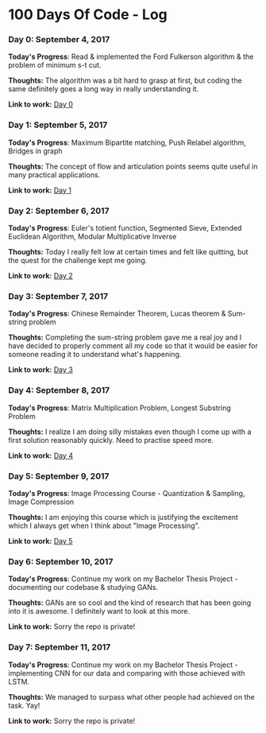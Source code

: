 # 100 Days Of Code - Log

### Day 0: September 4, 2017

**Today's Progress**: Read & implemented the Ford Fulkerson algorithm & the problem of minimum s-t cut.

**Thoughts:** The algorithm was a bit hard to grasp at first, but coding the same definitely goes a long way in really understanding it.

**Link to work:** [Day 0](https://github.com/dalmia/100-days-of-code/tree/master/Day%200)

### Day 1: September 5, 2017

**Today's Progress**: Maximum Bipartite matching, Push Relabel algorithm, Bridges in graph

**Thoughts:** The concept of flow and articulation points seems quite useful in many practical applications.

**Link to work:** [Day 1](https://github.com/dalmia/100-days-of-code/tree/master/Day%201)


### Day 2: September 6, 2017

**Today's Progress**: Euler's totient function, Segmented Sieve, Extended Euclidean Algorithm, Modular Multiplicative Inverse

**Thoughts:** Today I really felt low at certain times and felt like quitting, but the quest for the challenge kept me going.

**Link to work:** [Day 2](https://github.com/dalmia/100-days-of-code/tree/master/Day%202)

### Day 3: September 7, 2017

**Today's Progress**: Chinese Remainder Theorem, Lucas theorem & Sum-string problem

**Thoughts:** Completing the sum-string problem gave me a real joy and I have decided to properly comment all my code so that it would be easier for someone reading it to understand what's happening.

**Link to work:** [Day 3](https://github.com/dalmia/100-days-of-code/tree/master/Day%203)

### Day 4: September 8, 2017

**Today's Progress**: Matrix Multiplication Problem, Longest Substring Problem

**Thoughts:** I realize I am doing silly mistakes even though I come up with a first solution reasonably quickly. Need to practise speed more.

**Link to work:** [Day 4](https://github.com/dalmia/100-days-of-code/tree/master/Day%204)

### Day 5: September 9, 2017

**Today's Progress**: Image Processing Course - Quantization & Sampling, Image Compression

**Thoughts:** I am enjoying this course which is justifying the excitement which I always get when I think about "Image Processing".

**Link to work:** [Day 5](https://github.com/dalmia/100-days-of-code/tree/master/Day%205)

### Day 6: September 10, 2017

**Today's Progress**: Continue my work on my Bachelor Thesis Project - documenting our codebase & studying GANs.

**Thoughts:** GANs are so cool and the kind of research that has been going into it is awesome. I definitely want to look at this more.

**Link to work:** Sorry the repo is private!

### Day 7: September 11, 2017

**Today's Progress**: Continue my work on my Bachelor Thesis Project - implementing CNN for our data and comparing with those achieved with LSTM.

**Thoughts:** We managed to surpass what other people had achieved on the task. Yay!

**Link to work:** Sorry the repo is private!


